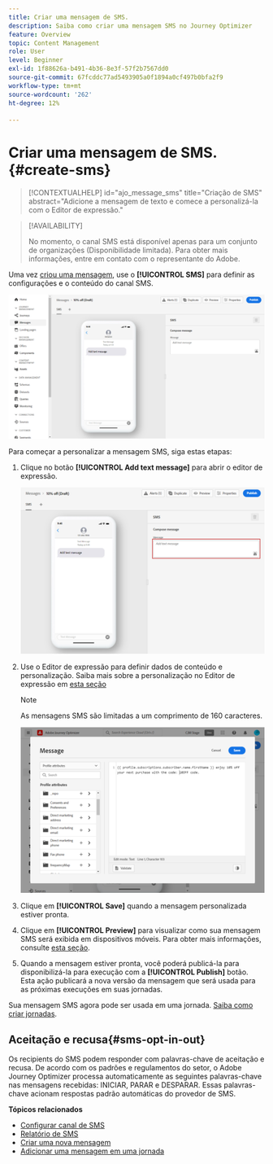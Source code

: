 ```yaml
---
title: Criar uma mensagem de SMS.
description: Saiba como criar uma mensagem SMS no Journey Optimizer
feature: Overview
topic: Content Management
role: User
level: Beginner
exl-id: 1f88626a-b491-4b36-8e3f-57f2b7567dd0
source-git-commit: 67fcddc77ad5493905a0f1894a0cf497b0bfa2f9
workflow-type: tm+mt
source-wordcount: '262'
ht-degree: 12%

---
```


# Criar uma mensagem de SMS. {#create-sms}

>[!CONTEXTUALHELP]
>id="ajo_message_sms"
>title="Criação de SMS"
>abstract="Adicione a mensagem de texto e comece a personalizá-la com o Editor de expressão."

>[!AVAILABILITY]
>
>No momento, o canal SMS está disponível apenas para um conjunto de organizações (Disponibilidade limitada). Para obter mais informações, entre em contato com o representante do Adobe.

Uma vez [criou uma mensagem](get-started-content.md), use o **[!UICONTROL SMS]** para definir as configurações e o conteúdo do canal SMS.

![](assets/sms_1.png)

Para começar a personalizar a mensagem SMS, siga estas etapas:

1. Clique no botão **[!UICONTROL Add text message]** para abrir o editor de expressão.

   ![](assets/sms_3.png)

1. Use o Editor de expressão para definir dados de conteúdo e personalização. Saiba mais sobre a personalização no Editor de expressão em [esta seção](../personalization/personalize.md)

   >[!NOTE]
   >
   > As mensagens SMS são limitadas a um comprimento de 160 caracteres.

   ![](assets/sms_2.png)

1. Clique em **[!UICONTROL Save]** quando a mensagem personalizada estiver pronta.

1. Clique em **[!UICONTROL Preview]** para visualizar como sua mensagem SMS será exibida em dispositivos móveis. Para obter mais informações, consulte [esta seção](../design/preview.md).

1. Quando a mensagem estiver pronta, você poderá publicá-la para disponibilizá-la para execução com a **[!UICONTROL Publish]** botão. Esta ação publicará a nova versão da mensagem que será usada para as próximas execuções em suas jornadas.

Sua mensagem SMS agora pode ser usada em uma jornada. [Saiba como criar jornadas](../building-journeys/journey-gs.md).

## Aceitação e recusa{#sms-opt-in-out}

Os recipients do SMS podem responder com palavras-chave de aceitação e recusa. De acordo com os padrões e regulamentos do setor, o Adobe Journey Optimizer processa automaticamente as seguintes palavras-chave nas mensagens recebidas: INICIAR, PARAR e DESPARAR. Essas palavras-chave acionam respostas padrão automáticas do provedor de SMS.

**Tópicos relacionados**

* [Configurar canal de SMS](../configuration/sms-configuration.md)
* [Relatório de SMS](../reports/journey-global-report.md#sms-global)
* [Criar uma nova mensagem](get-started-content.md)
* [Adicionar uma mensagem em uma jornada](../building-journeys/journeys-message.md)
